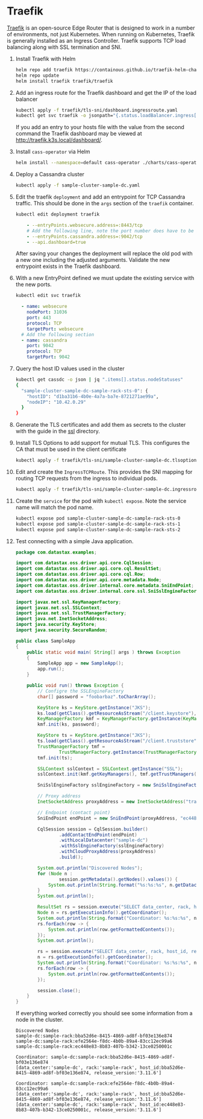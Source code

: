 # Traefik

[Traefik](https://containo.us/traefik/) is an open-source Edge Router that is designed to work in a number of environments, not just Kubernetes. When running on Kubernetes, Traefik is generally installed as an Ingress Controller. Traefik supports TCP load balancing along with SSL termination and SNI.  

1. Install Traefik with Helm

   ```bash
   helm repo add traefik https://containous.github.io/traefik-helm-chart
   helm repo update
   helm install traefik traefik/traefik
   ```

1. Add an ingress route for the Traefik dashboard and get the IP of the load balancer

   ```bash
   kubectl apply -f traefik/tls-sni/dashboard.ingressroute.yaml
   kubectl get svc traefik -o jsonpath="{.status.loadBalancer.ingress[].ip} traefik.k3s.local"
   ```

   If you add an entry to your hosts file with the value from the second command the Traefik dashboard may be viewed at http://traefik.k3s.local/dashboard/.

1. Install `cass-operator` via Helm

    ```bash
    helm install --namespace=default cass-operator ./charts/cass-operator-chart
    ```

1. Deploy a Cassandra cluster

    ```bash
    kubectl apply -f sample-cluster-sample-dc.yaml
    ```

1. Edit the traefik `deployment` and add an entrypoint for TCP Cassandra traffic. This should be done in the `args` section of the `traefik` container.

    ```bash
    kubectl edit deployment traefik
    ```

    ```yaml
        - --entryPoints.websecure.address=:8443/tcp
        # Add the following line, note the port number does have to be 9042. The value "cassandra" is displayed in the Traefik UI.
        - --entryPoints.cassandra.address=:9042/tcp
        - --api.dashboard=true
    ```

    After saving your changes the deployment will replace the old pod with a new one including the adjusted arguments. Validate the new entrypoint exists in the Traefik dashboard.

1. With a new EntryPoint defined we must update the existing service with the new ports.

    ```bash
    kubectl edit svc traefik
    ```

    ```yaml
      - name: websecure
        nodePort: 31036
        port: 443
        protocol: TCP
        targetPort: websecure
      # Add the following section
      - name: cassandra
        port: 9042
        protocol: TCP
        targetPort: 9042
    ```

1. Query the host ID values used in the cluster

    ```bash
    kubectl get cassdc -o json | jq ".items[].status.nodeStatuses"
    {
      "sample-cluster-sample-dc-sample-rack-sts-0": {
        "hostID": "d1ba31b6-4b0e-4a7a-ba7e-8721271ae99a",
        "nodeIP": "10.42.0.29"
      }
    }
    ```

1. Generate the TLS certificates and add them as secrets to the cluster with the guide in the [ssl](../ssl) directory.

1. Install TLS Options to add support for mutual TLS. This configures the CA that must be used in the client certificate

    ```bash
    kubectl apply -f traefik/tls-sni/sample-cluster-sample-dc.tlsoption.yaml
    ```

1. Edit and create the `IngressTCPRoute`. This provides the SNI mapping for routing TCP requests from the ingress to individual pods.

    ```bash
    kubectl apply -f traefik/tls-sni/sample-cluster-sample-dc.ingressroutetcp.yaml
    ```

1. Create the `service` for the pod with `kubectl expose`. Note the service name will match the pod name.

   ```bash
   kubectl expose pod sample-cluster-sample-dc-sample-rack-sts-0
   kubectl expose pod sample-cluster-sample-dc-sample-rack-sts-1
   kubectl expose pod sample-cluster-sample-dc-sample-rack-sts-2
   ```

1. Test connecting with a simple Java application.

   ```java
   package com.datastax.examples;

   import com.datastax.oss.driver.api.core.CqlSession;
   import com.datastax.oss.driver.api.core.cql.ResultSet;
   import com.datastax.oss.driver.api.core.cql.Row;
   import com.datastax.oss.driver.api.core.metadata.Node;
   import com.datastax.oss.driver.internal.core.metadata.SniEndPoint;
   import com.datastax.oss.driver.internal.core.ssl.SniSslEngineFactory;

   import javax.net.ssl.KeyManagerFactory;
   import javax.net.ssl.SSLContext;
   import javax.net.ssl.TrustManagerFactory;
   import java.net.InetSocketAddress;
   import java.security.KeyStore;
   import java.security.SecureRandom;

   public class SampleApp
   {
       public static void main( String[] args ) throws Exception
       {
           SampleApp app = new SampleApp();
           app.run();
       }

       public void run() throws Exception {
           // Configre the SSLEngineFactory
           char[] password = "foobarbaz".toCharArray();

           KeyStore ks = KeyStore.getInstance("JKS");
           ks.load(getClass().getResourceAsStream("/client.keystore"), password);
           KeyManagerFactory kmf = KeyManagerFactory.getInstance(KeyManagerFactory.getDefaultAlgorithm());
           kmf.init(ks, password);

           KeyStore ts = KeyStore.getInstance("JKS");
           ts.load(getClass().getResourceAsStream("/client.truststore"), password);
           TrustManagerFactory tmf =
                   TrustManagerFactory.getInstance(TrustManagerFactory.getDefaultAlgorithm());
           tmf.init(ts);

           SSLContext sslContext = SSLContext.getInstance("SSL");
           sslContext.init(kmf.getKeyManagers(), tmf.getTrustManagers(), new SecureRandom());

           SniSslEngineFactory sslEngineFactory = new SniSslEngineFactory(sslContext);

           // Proxy address
           InetSocketAddress proxyAddress = new InetSocketAddress("traefik.k3s.local", 9042);

           // Endpoint (contact point)
           SniEndPoint endPoint = new SniEndPoint(proxyAddress, "ec448e83-8b83-407b-b342-13ce0250001c");

           CqlSession session = CqlSession.builder()
                   .addContactEndPoint(endPoint)
                   .withLocalDatacenter("sample-dc")
                   .withSslEngineFactory(sslEngineFactory)
                   .withCloudProxyAddress(proxyAddress)
                   .build();

           System.out.println("Discovered Nodes");
           for (Node n :
                   session.getMetadata().getNodes().values()) {
               System.out.println(String.format("%s:%s:%s", n.getDatacenter(), n.getRack(), n.getHostId()));
           }
           System.out.println();

           ResultSet rs = session.execute("SELECT data_center, rack, host_id, release_version FROM system.local");
           Node n = rs.getExecutionInfo().getCoordinator();
           System.out.println(String.format("Coordinator: %s:%s:%s", n.getDatacenter(), n.getRack(), n.getHostId()));
           rs.forEach(row -> {
               System.out.println(row.getFormattedContents());
           });
           System.out.println();

           rs = session.execute("SELECT data_center, rack, host_id, release_version FROM system.peers");
           n = rs.getExecutionInfo().getCoordinator();
           System.out.println(String.format("Coordinator: %s:%s:%s", n.getDatacenter(), n.getRack(), n.getHostId()));
           rs.forEach(row -> {
               System.out.println(row.getFormattedContents());
           });

           session.close();
       }
   }
   ```

   If everything worked correctly you should see some information from a node in the cluster.

   ```text
   Discovered Nodes
   sample-dc:sample-rack:bba52d6e-8415-4869-ad8f-bf03e136e874
   sample-dc:sample-rack:efe2564e-f8dc-4b0b-89a4-83cc12ec99a6
   sample-dc:sample-rack:ec448e83-8b83-407b-b342-13ce0250001c

   Coordinator: sample-dc:sample-rack:bba52d6e-8415-4869-ad8f-bf03e136e874
   [data_center:'sample-dc', rack:'sample-rack', host_id:bba52d6e-8415-4869-ad8f-bf03e136e874, release_version:'3.11.6']

   Coordinator: sample-dc:sample-rack:efe2564e-f8dc-4b0b-89a4-83cc12ec99a6
   [data_center:'sample-dc', rack:'sample-rack', host_id:bba52d6e-8415-4869-ad8f-bf03e136e874, release_version:'3.11.6']
   [data_center:'sample-dc', rack:'sample-rack', host_id:ec448e83-8b83-407b-b342-13ce0250001c, release_version:'3.11.6']
   ```
